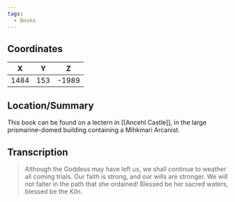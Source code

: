 ```yaml
---
tags:
  - Books
---
```


## Coordinates
| **X** | **Y** | **Z** |
| :---: | :---: | :---: |
| 1484  |  153  | -1989 |

## Location/Summary
This book can be found on a lectern in [[Ancehl Castle]], in the large prismarine-domed building containing a Mihkmari Arcanist.

## Transcription
> Although the Goddess may have left us, we shall continue to weather all coming trials. Our faith is strong, and our wills are stronger. We will not falter in the path that she ordained! Blessed be her sacred waters, blessed be the Kiln.
